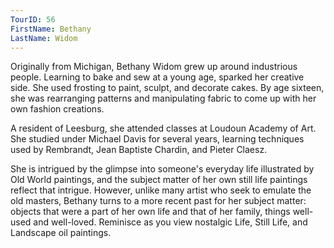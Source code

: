 ```yaml
---
TourID: 56
FirstName: Bethany
LastName: Widom
---
```

Originally from Michigan, Bethany Widom grew up around industrious people. Learning to bake and sew at a young age, sparked her creative side. She used frosting to paint, sculpt, and decorate cakes. By age sixteen, she was rearranging patterns and manipulating fabric to come up with her own fashion creations.

A resident of Leesburg, she attended classes at Loudoun Academy of Art. She studied under Michael Davis for several years, learning techniques used by Rembrandt, Jean Baptiste Chardin, and Pieter Claesz.

She is intrigued by the glimpse into someone's everyday life illustrated by Old World paintings, and the subject matter of her own still life paintings reflect that intrigue. However, unlike many artist who seek to emulate the old masters, Bethany turns to a more recent past for her subject matter: objects that were a part of her own life and that of her family, things well-used and well-loved. Reminisce as you view nostalgic Life, Still Life, and Landscape oil paintings.
